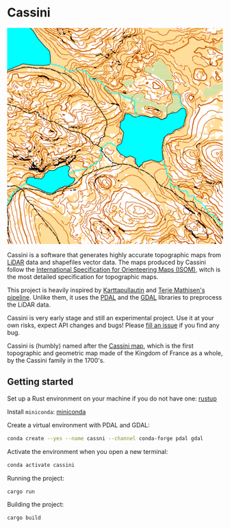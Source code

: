 # Cassini

![A generated orienteering map](./docs/src/assets/exemple.png)

Cassini is a software that generates highly accurate topographic maps from [LiDAR](https://en.wikipedia.org/wiki/Lidar) data and shapefiles vector data. The maps produced by Cassini follow the [International Specification for Orienteering Maps (ISOM)](https://orienteering.sport/wp-admin/admin-ajax.php?action=shareonedrive-download&id=663580750D0C0BCE!50104&dl=1&account_id=663580750d0c0bce&drive_id=663580750d0c0bce&listtoken=b03290e8f4203fe6219ea68270f084bc), witch is the most detailed specification for topographic maps.

This project is heavily inspired by [Karttapullautin](https://github.com/rphlo/karttapullautin/tree/master) and [Terje Mathisen's pipeline](https://tmsw.no/mapping/basemap_generation.html). Unlike them, it uses the [PDAL](https://pdal.io) and the [GDAL](https://gdal.org) libraries to preprocess the LiDAR data.

Cassini is very early stage and still an experimental project. Use it at your own risks, expect API changes and bugs! Please [fill an issue](https://github.com/NicoRio42/cassini/issues/new) if you find any bug.

Cassini is (humbly) named after the [Cassini map](https://en.wikipedia.org/wiki/Cassini_map), which is the first topographic and geometric map made of the Kingdom of France as a whole, by the Cassini family in the 1700's.

## Getting started

Set up a Rust environment on your machine if you do not have one: [rustup](https://rustup.rs/)

Install `miniconda`: [miniconda](https://docs.anaconda.com/miniconda/#quick-command-line-install)

Create a virtual environment with PDAL and GDAL:

```sh
conda create --yes --name cassni --channel conda-forge pdal gdal
```

Activate the environment when you open a new terminal:

```sh
conda activate cassini
```

Running the project:

```sh
cargo run
```

Building the project:

```sh
cargo build
```
